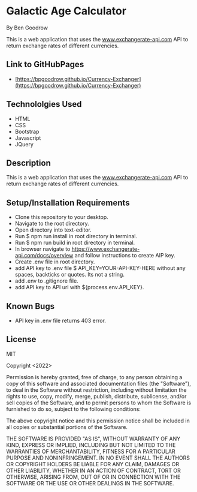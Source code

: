 # Galactic Age Calculator
By Ben Goodrow

This is a web application that uses the www.exchangerate-api.com API to return exchange rates of different currencies.

## Link to GitHubPages
* [https://bpgoodrow.github.io/Currency-Exchanger](https://bpgoodrow.github.io/Currency-Exchanger)

## Technololgies Used
* HTML
* CSS
* Bootstrap
* Javascript
* JQuery

## Description
This is a web application that uses the www.exchangerate-api.com API to return exchange rates of different currencies.

## Setup/Installation Requirements
* Clone this repository to your desktop.
* Navigate to the root directory.
* Open directory into text-editor.
* Run $ npm run install in root directory in terminal.
* Run $ npm run build in root directory in terminal.
* In browser navigate to https://www.exchangerate-api.com/docs/overview and follow instructions to create AIP key.
* Create .env file in root directory.
* add API key to .env file $ API_KEY=YOUR-API-KEY-HERE without any spaces, backticks or quotes. Its not a string.
* add .env to .gitignore file.
* add API key to API url with ${process.env.API_KEY}.


## Known Bugs
* API key in .env file returns 403 error.

## License
MIT

Copyright <2022> <Benjamin Goodrow>

Permission is hereby granted, free of charge, to any person obtaining a copy of this software and associated documentation files (the "Software"), to deal in the Software without restriction, including without limitation the rights to use, copy, modify, merge, publish, distribute, sublicense, and/or sell copies of the Software, and to permit persons to whom the Software is furnished to do so, subject to the following conditions:

The above copyright notice and this permission notice shall be included in all copies or substantial portions of the Software.

THE SOFTWARE IS PROVIDED "AS IS", WITHOUT WARRANTY OF ANY KIND, EXPRESS OR IMPLIED, INCLUDING BUT NOT LIMITED TO THE WARRANTIES OF MERCHANTABILITY, FITNESS FOR A PARTICULAR PURPOSE AND NONINFRINGEMENT. IN NO EVENT SHALL THE AUTHORS OR COPYRIGHT HOLDERS BE LIABLE FOR ANY CLAIM, DAMAGES OR OTHER LIABILITY, WHETHER IN AN ACTION OF CONTRACT, TORT OR OTHERWISE, ARISING FROM, OUT OF OR IN CONNECTION WITH THE SOFTWARE OR THE USE OR OTHER DEALINGS IN THE SOFTWARE.